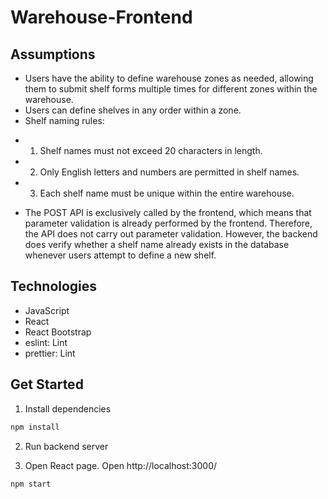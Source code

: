 # Warehouse-Frontend

## Assumptions
- Users have the ability to define warehouse zones as needed, allowing them to submit shelf forms multiple times for different zones within the warehouse.
- Users can define shelves in any order within a zone.
- Shelf naming rules: 
* 1. Shelf names must not exceed 20 characters in length. 
* 2. Only English letters and numbers are permitted in shelf names. 
* 3. Each shelf name must be unique within the entire warehouse. 
- The POST API is exclusively called by the frontend, which means that parameter validation is already performed by the frontend. Therefore, the API does not carry out parameter validation. However, the backend does verify whether a shelf name already exists in the database whenever users attempt to define a new shelf.


## Technologies
- JavaScript
- React
- React Bootstrap
- eslint: Lint
- prettier: Lint


## Get Started

1. Install dependencies
```bash
npm install
```

2. Run backend server

3. Open React page. Open http://localhost:3000/
```bash
npm start
```
